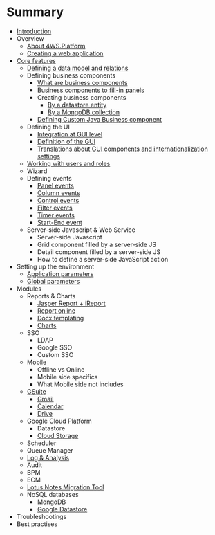 # Summary

* [Introduction](README.md)
* Overview
  * [About 4WS.Platform](1-1--Architecture.md)
  * [Creating a web application](creating-a-web-application.md)
* [Core features](core-features.md)
  * [Defining a data model and relations](3-1-4-Definition-of-Data-Models-and-Relations.md)
  * Defining business components
    * [What are business components](3-1-5-Business-Components.md)
    * [Business components to fill-in panels](EE1-3-6-Definition-of-business-components-to-fill-in-panels.md)
    * Creating business components
      * [By a datastore entity](EE4-4--How-to-create-business-components.md)
      * [By a MongoDB collection](EE8-4--How-to-create-business-components.md)
    * [Defining Custom Java Business component](EE9-2-2-How-to-define-a-Custom-Java-Business-component.md)
  * Defining the UI
    * [Integration at GUI level](EE1-2-1-Integration-at-GUI-level.md)
    * [Definition of the GUI](EE1-3-7-Definition-of-the-GUI.md)
    * [Translations about GUI components and internationalization settings](3-1-14-1-Translations-about-GUI-components-and-internationalization-settings.md)
  * [Working with users and roles](3-1-17-Users-and-Roles.md)
  * Wizard
  * Defining events
    * [Panel events](3-1-8-1-Panel-events.md)
    * [Column events](3-1-8-3-Column-events.md)
    * [Control events](3-1-8-5-Control-events.md)
    * [Filter events](3-1-8-7-Filter-events.md)
    * [Timer events](EE0-4-8-Timer-events.md)
    * [Start-End event](EE0-4-10-Start-End-Event.md)
  * Server-side Javascript & Web Service
    * Server-side Javascript
    * Grid component filled by a server-side JS
    * Detail component filled by a server-side JS
    * How to define a server-side JavaScript action
* Setting up the environment
  * [Application parameters](3-1-18-2-Application-parameters.md)
  * [Global parameters](3-1-18-1-Global-parameters.md)
* Modules
  * Reports & Charts
    * [Jasper Report + iReport](3-1-22-Reports.md)
    * [Report online](3-1-16-Reports-on-the-fly.md)
    * [Docx templating](3-2-8-Docx-Reports-from-a-template.md)
    * [Charts](3-1-6-10-Charts.md)
  * SSO
    * LDAP
    * Google SSO
    * Custom SSO
  * Mobile
    * Offline vs Online
    * Mobile side specifics
    * What Mobile side not includes
  * [GSuite](gsuite.md)
    * [Gmail](EE5-GMail.md)
    * [Calendar](EE5-Google-Calendar.md)
    * [Drive](EE5-Google-Drive.md)
  * Google Cloud Platform
    * Datastore
    * [Cloud Storage](EE5-Google-Cloud-Storage.md)
  * Scheduler
  * Queue Manager
  * [Log & Analysis](EE10-1--Log-and-analysis.md)
  * Audit
  * BPM
  * ECM
  * [Lotus Notes Migration Tool](3-2-1-3-Lotus-Domino-Migration-Tool.md)
  * NoSQL databases
    * MongoDB
    * [Google Datastore](EE5-1--Google-Datastore-Introduction.md)
* Troubleshootings
* Best practises



